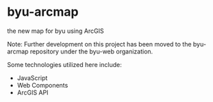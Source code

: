 # byu-arcmap
the new map for byu using ArcGIS

Note: Further development on this project has been moved to the byu-arcmap repository under the byu-web organization. 

Some technologies utilized here include:
* JavaScript
* Web Components
* ArcGIS API



